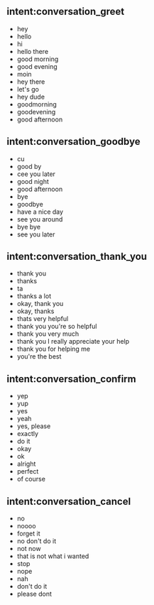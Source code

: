 ## intent:conversation_greet
- hey
- hello
- hi
- hello there
- good morning
- good evening
- moin
- hey there
- let's go
- hey dude
- goodmorning
- goodevening
- good afternoon

## intent:conversation_goodbye
- cu
- good by
- cee you later
- good night
- good afternoon
- bye
- goodbye
- have a nice day
- see you around
- bye bye
- see you later

## intent:conversation_thank_you
- thank you
- thanks
- ta
- thanks a lot
- okay, thank you
- okay, thanks
- thats very helpful
- thank you you're so helpful
- thank you very much
- thank you I really appreciate your help
- thank you for helping me
- you're the best

## intent:conversation_confirm
- yep
- yup
- yes
- yeah
- yes, please
- exactly
- do it
- okay
- ok
- alright
- perfect
- of course

## intent:conversation_cancel
- no
- noooo
- forget it
- no don't do it
- not now
- that is not what i wanted
- stop
- nope
- nah
- don't do it
- please dont